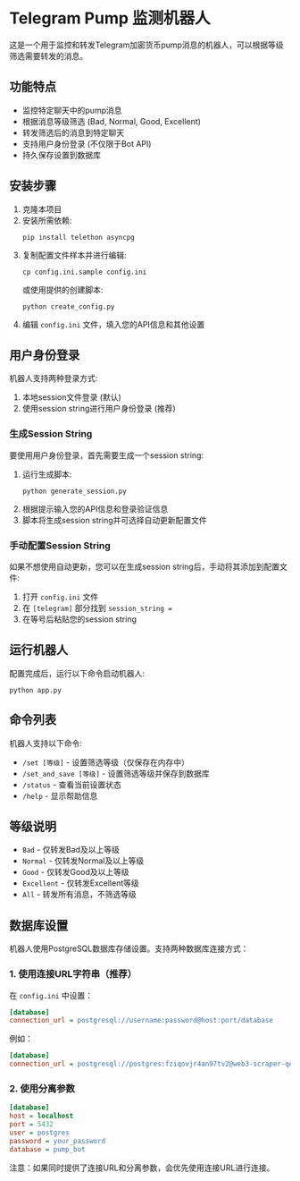 # Telegram Pump 监测机器人

这是一个用于监控和转发Telegram加密货币pump消息的机器人，可以根据等级筛选需要转发的消息。

## 功能特点

- 监控特定聊天中的pump消息
- 根据消息等级筛选 (Bad, Normal, Good, Excellent)
- 转发筛选后的消息到特定聊天
- 支持用户身份登录 (不仅限于Bot API)
- 持久保存设置到数据库

## 安装步骤

1. 克隆本项目
2. 安装所需依赖:
   ```
   pip install telethon asyncpg
   ```
3. 复制配置文件样本并进行编辑:
   ```
   cp config.ini.sample config.ini
   ```
   或使用提供的创建脚本:
   ```
   python create_config.py
   ```
4. 编辑 `config.ini` 文件，填入您的API信息和其他设置

## 用户身份登录

机器人支持两种登录方式:
1. 本地session文件登录 (默认)
2. 使用session string进行用户身份登录 (推荐)

### 生成Session String

要使用用户身份登录，首先需要生成一个session string:

1. 运行生成脚本:
   ```
   python generate_session.py
   ```
2. 根据提示输入您的API信息和登录验证信息
3. 脚本将生成session string并可选择自动更新配置文件

### 手动配置Session String

如果不想使用自动更新，您可以在生成session string后，手动将其添加到配置文件:

1. 打开 `config.ini` 文件
2. 在 `[telegram]` 部分找到 `session_string = `
3. 在等号后粘贴您的session string

## 运行机器人

配置完成后，运行以下命令启动机器人:

```
python app.py
```

## 命令列表

机器人支持以下命令:

- `/set [等级]` - 设置筛选等级（仅保存在内存中）
- `/set_and_save [等级]` - 设置筛选等级并保存到数据库
- `/status` - 查看当前设置状态
- `/help` - 显示帮助信息

## 等级说明

- `Bad` - 仅转发Bad及以上等级
- `Normal` - 仅转发Normal及以上等级
- `Good` - 仅转发Good及以上等级
- `Excellent` - 仅转发Excellent等级
- `All` - 转发所有消息，不筛选等级

## 数据库设置

机器人使用PostgreSQL数据库存储设置。支持两种数据库连接方式：

### 1. 使用连接URL字符串（推荐）

在 `config.ini` 中设置：

```ini
[database]
connection_url = postgresql://username:password@host:port/database
```

例如：
```ini
[database]
connection_url = postgresql://postgres:fziqovjr4an97tv2@web3-scraper-qecpnz:5432/postgres
```

### 2. 使用分离参数

```ini
[database]
host = localhost
port = 5432
user = postgres
password = your_password
database = pump_bot
```

注意：如果同时提供了连接URL和分离参数，会优先使用连接URL进行连接。 
